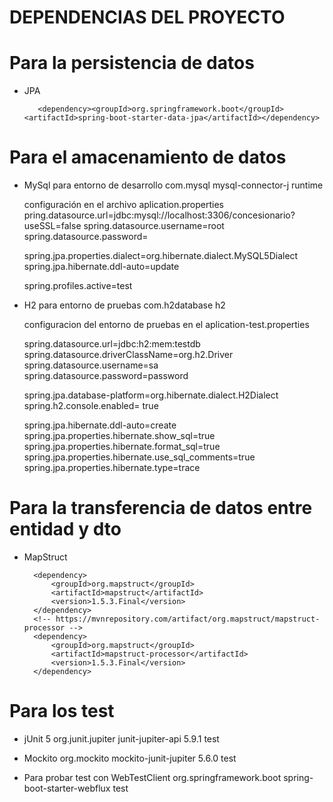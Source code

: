 # DEPENDENCIAS DEL PROYECTO

# Para la persistencia de datos
* JPA
 
         <dependency><groupId>org.springframework.boot</groupId><artifactId>spring-boot-starter-data-jpa</artifactId></dependency>
 

# Para el amacenamiento de datos 
* MySql para entorno de desarrollo
  <dependency>
			<groupId>com.mysql</groupId>
			<artifactId>mysql-connector-j</artifactId>
			<scope>runtime</scope>
		</dependency>
  
  configuración en el archivo aplication.properties
  pring.datasource.url=jdbc:mysql://localhost:3306/concesionario?useSSL=false
  spring.datasource.username=root
  spring.datasource.password=

  spring.jpa.properties.dialect=org.hibernate.dialect.MySQL5Dialect
  spring.jpa.hibernate.ddl-auto=update

  spring.profiles.active=test
  
* H2 para entorno de pruebas
  <dependency>
			<groupId>com.h2database</groupId>
			<artifactId>h2</artifactId>
		</dependency>
  
  configuracion del entorno de pruebas en el aplication-test.properties
  
  spring.datasource.url=jdbc:h2:mem:testdb
  spring.datasource.driverClassName=org.h2.Driver
  spring.datasource.username=sa
  spring.datasource.password=password

  spring.jpa.database-platform=org.hibernate.dialect.H2Dialect
  spring.h2.console.enabled= true

  spring.jpa.hibernate.ddl-auto=create
  spring.jpa.properties.hibernate.show_sql=true
  spring.jpa.properties.hibernate.format_sql=true
  spring.jpa.properties.hibernate.use_sql_comments=true
  spring.jpa.properties.hibernate.type=trace

# Para la transferencia de datos entre entidad y dto
* MapStruct
   <!-- https://mvnrepository.com/artifact/org.mapstruct/mapstruct -->
        <dependency>
            <groupId>org.mapstruct</groupId>
            <artifactId>mapstruct</artifactId>
            <version>1.5.3.Final</version>
        </dependency>
        <!-- https://mvnrepository.com/artifact/org.mapstruct/mapstruct-processor -->
        <dependency>
            <groupId>org.mapstruct</groupId>
            <artifactId>mapstruct-processor</artifactId>
            <version>1.5.3.Final</version>
        </dependency>

# Para los test
* jUnit 5
   <dependency>
			<groupId>org.junit.jupiter</groupId>
			<artifactId>junit-jupiter-api</artifactId>
			<version>5.9.1</version>
			<scope>test</scope>
		</dependency>

* Mockito
   <dependency>
			<groupId>org.mockito</groupId>
			<artifactId>mockito-junit-jupiter</artifactId>
			<version>5.6.0</version>
			<scope>test</scope>
		</dependency>
  
* Para probar test con WebTestClient
  <dependency>
			<groupId>org.springframework.boot</groupId>
			<artifactId>spring-boot-starter-webflux</artifactId>
			<scope>test</scope>
		</dependency>
